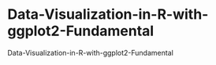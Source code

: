 # Data-Visualization-in-R-with-ggplot2-Fundamental
Data-Visualization-in-R-with-ggplot2-Fundamental
